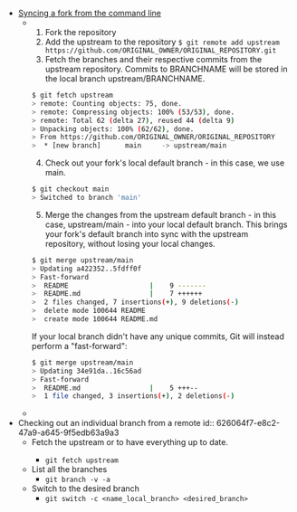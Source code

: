 - [Syncing a fork from the command line](https://docs.github.com/en/pull-requests/collaborating-with-pull-requests/working-with-forks/syncing-a-fork)
	- 1. Fork the repository
	  2. Add the upstream to the repository 
	  `$ git remote add upstream https://github.com/ORIGINAL_OWNER/ORIGINAL_REPOSITORY.git`
	  3. Fetch the branches and their respective commits from the upstream repository. Commits to BRANCHNAME will be stored in the local branch upstream/BRANCHNAME. 
	  ```bash
	  $ git fetch upstream
	  > remote: Counting objects: 75, done.
	  > remote: Compressing objects: 100% (53/53), done.
	  > remote: Total 62 (delta 27), reused 44 (delta 9)
	  > Unpacking objects: 100% (62/62), done.
	  > From https://github.com/ORIGINAL_OWNER/ORIGINAL_REPOSITORY
	  >  * [new branch]      main     -> upstream/main
	  ```
	  4. Check out your fork's local default branch - in this case, we use main.
	  ```bash
	  $ git checkout main
	  > Switched to branch 'main'
	  ```
	  5. Merge the changes from the upstream default branch - in this case, upstream/main - into your local default branch. This brings your fork's default branch into sync with the upstream repository, without losing your local changes.
	  ```bash
	  $ git merge upstream/main
	  > Updating a422352..5fdff0f
	  > Fast-forward
	  >  README                    |    9 -------
	  >  README.md                 |    7 ++++++
	  >  2 files changed, 7 insertions(+), 9 deletions(-)
	  >  delete mode 100644 README
	  >  create mode 100644 README.md
	  ```
	  If your local branch didn't have any unique commits, Git will instead perform a "fast-forward":
	  ```bash
	  $ git merge upstream/main
	  > Updating 34e91da..16c56ad
	  > Fast-forward
	  >  README.md                 |    5 +++--
	  >  1 file changed, 3 insertions(+), 2 deletions(-)
	  ```
	-
- Checking out an individual branch from a remote
  id:: 626064f7-e8c2-47a9-a645-9f5edb63a9a3
	- Fetch the upstream or <remote> to have everything up to date.
		- `git fetch upstream`
	- List all the branches
		- `git branch -v -a`
	- Switch to the desired branch
		- `git switch -c <name_local_branch> <desired_branch>`